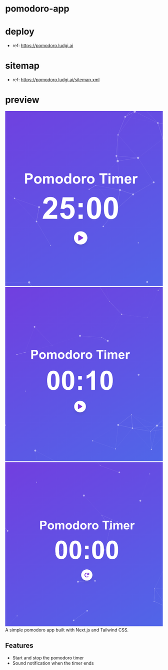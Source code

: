 # pomodoro-app

# deploy

- ref: https://pomodoro.ludgi.ai

# sitemap

- ref: https://pomodoro.ludgi.ai/sitemap.xml

# preview

![alt text](image-1.png)
![alt text](image.png)
![alt text](image-2.png)
A simple pomodoro app built with Next.js and Tailwind CSS.

## Features

- Start and stop the pomodoro timer
- Sound notification when the timer ends
